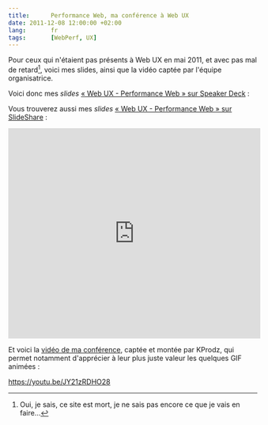 ```yaml
---
title:      Performance Web, ma conférence à Web UX
date: 2011-12-08 12:00:00 +02:00
lang:       fr
tags:       [WebPerf, UX]
---
```


Pour ceux qui n'étaient pas présents à Web UX en mai 2011, et avec pas mal de retard[^1], voici mes slides, ainsi que la vidéo captée par l'équipe organisatrice.

[^1]: Oui, je sais, ce site est mort, je ne sais pas encore ce que je vais en faire…

Voici donc mes *slides* [« Web UX - Performance Web » sur Speaker Deck](http://speakerdeck.com/u/nhoizey/p/web-ux-performance-web) :

<script src="https://speakerdeck.com/embed/4e855430aac4860050001db9.js"></script>

Vous trouverez aussi mes *slides* [« Web UX - Performance Web » sur SlideShare](http://www.slideshare.net/nhoizey/web-ux-performance-web) :

<div style="width:510px">
<iframe src="https://www.slideshare.net/slideshow/embed_code/8166402?rel=0" width="510" height="426" frameborder="0" marginwidth="0" marginheight="0" scrolling="no"></iframe>
</div>

Et voici la [vidéo de ma conférence](https://www.youtube.com/watch?v=JY21zRDHO28), captée et montée par KProdz, qui permet notamment d'apprécier à leur plus juste valeur les quelques GIF animées :

https://youtu.be/JY21zRDHO28
